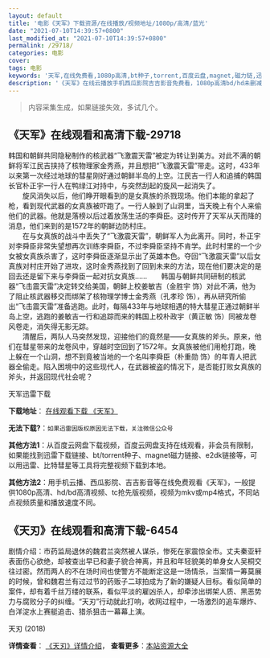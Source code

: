 ```yaml
---
layout: default
title: '电影《天军》下载资源/在线播放/视频地址/1080p/高清/蓝光'
date: "2021-07-10T14:39:57+0800"
last_modified_at: "2021-07-10T14:39:57+0800"
permalink: /29718/
categories: 电影
cover:
tags: 电影
keywords: '天军,在线免费看,1080p高清,bt种子,torrent,百度云盘,magnet,磁力链,迅雷下载资源'
description: '《天军》在线云播放手机西瓜影院吉吉影音免费看，1080p高清bd/hd未删减完整版和tc抢先枪版，mkv/mp4格式，附带bt/torrent种子、magnet/磁力链、百度云盘、网盘资源迅雷下载链接'
---
```


>内容采集生成，如果链接失效，多试几个。


## 《天军》在线观看和高清下载-29718

韩国和朝鲜共同隐秘制作的核武器&ldquo;飞激震天雷&rdquo;被定为转让到美方。对此不满的朝鲜将军江民吉挟持了核物理家金秀燕，并且想把“飞激震天雷&rdquo;带走。这时，433年以来第一次经过地球的彗星刚好通过朝鲜半岛的上空。江民吉一行人和追捕的韩国长官朴正宇一行人在鸭绿江对持中，与突然刮起的旋风一起消失了。<br />　　旋风消失以后，他们睁开眼看到的是女真族的杀戮现场。他们本能的拿起了枪，看到现代武器的女真族被吓跑了。一行人躲到了山洞里，当天晚上有个人来偷他们的武器。他就是落榜以后过着放荡生活的李舜臣。这时传开了天军从天而降的消息，他们来到的是1572年的朝鲜边防村庄。<br />　　在与女真族的战斗中丢失了“飞激震天雷&rdquo;，朝鲜军人为此离开。同时，朴正宇对李舜臣非常失望想再次训练李舜臣，不过李舜臣坚持不肯学。此时村里的一个少女被女真族杀害了，这时李舜臣逐渐显示出了英雄本色。夺回&ldquo;飞激震天雷&rdquo;以后女真族对村庄开始了进攻，这时金秀燕找到了回到未来的方法，现在他们要决定的是回去还是留下来与李舜臣一起对抗女真族……　　韩国与朝鲜共同研制的核武器&ldquo;飞击震天雷&rdquo;决定转交给美国，朝鲜上校姜敏吉（金胜宇 饰）对此不满，他为了阻止核武器移交而绑架了核物理学博士金秀燕（孔孝珍 饰），再从研究所偷出“飞击震天雷&rdquo;准备逃跑。此时，每隔433年与地球相遇的特大彗星正通过朝鲜半岛上空，逃跑的姜敏吉一行和追踪而来的韩国上校朴政宇（黄正敏 饰）同被龙卷风卷走，消失得无影无踪。<br />　　清醒后，两队人马突然发现，迎接他们的竟然是&mdash;—女真族的斧头。原来，他们在彗星带来的龙卷风中，穿越时空回到了1572年。女真族被他们用枪打跑，晚上躲在一个山洞，想不到竟被当地的一个名叫李舜臣（朴重勋 饰）的年青人把武器全偷走。陷入困境中的这些现代人，在武器被盗的情况下，是否能打败女真族的斧头，并返回现代社会呢？


天军迅雷下载

**下载地址**： [在线观看下载 《天军》](https://www.993dy.com//vod-detail-id-18989.html) 


**无法下载?**：`如果迅雷因版权原因无法下载，关注微信公众号 `

**其他方法1**：从百度云网盘下载视频，百度云网盘支持在线观看，非会员有限制，如果能找到迅雷下载链接、bt/torrent种子、magnet磁力链接、e2dk链接等，可以用迅雷、比特彗星等工具将完整视频下载到本地。

**其他方法2**：用手机云播、西瓜影院、吉吉影音等在线免费观看《天军》，一般提供1080p高清、hd/bd高清视频、tc抢先版视频，视频为mkv或mp4格式，不同站点视频质量和播放速度不同。


## 《天刃》在线观看和高清下载-6454

剧情介绍：市药监局退休的魏君兰突然被人谋杀，惨死在家震惊全市。丈夫秦亚轩表面伤心欲绝，却被查出早已和妻子貌合神离，并且和年轻貌美的单身女人吴桐交往过密。然⽽两人的不在场时间也使警⽅不能断定这是一场情杀，当案情一筹莫展的时候，曾和魏君兰有过过节的药贩⼦二球拍成为了新的嫌疑人目标。看似简单的案件，却有着千丝万缕的联系，看似平淡的雇凶杀人，却牵涉出绑架人质、黑恶势力与腐败分子的纠缠。“天刃”行动就此打响，收网过程中，一场激烈的追车爆炸、白洋淀水上赛艇追击、猎杀狙击一幕幕上演。


天刃 (2018)

**详情查看**： [《天刃》详情介绍](/movie/6454/)， **查看更多**：[本站资源大全](/movie/t/all/)

